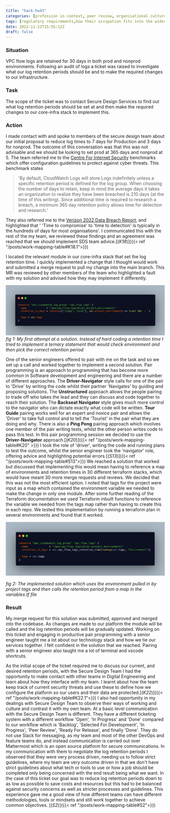 ```yaml
---
title: "hack-hw43"
categories: [profession in context, peer review, organisational culture]
tags: [regulatory requirements,how their occupation fits into the wider digital landscape, interfaces with other areas of an organisation, engage in productive pair programming, pair programming techniques, different organisational cultures]
date: 2022-11-22T15:55:12Z
draft: false
---
```


### Situation

VPC flow logs are retained for 30 days in both prod and nonprod environments. Following an audit of logs a ticket was raised to investigate what our log retention periods should be and to make the required changes to our infrastructure.

### Task

The scope of the ticket was to contact Secure Design Services to find out what log retention periods should be set at and then make the required changes to our core-infra stack to implement this.

### Action

I made contact with and spoke to members of the secure design team about our initial proposal to reduce log times to 7 days for Production and 3 days for nonprod. The outcome of this conversation was that this was not advisable and we should be looking to set prod at 365 days and nonprod at 5. The team referred me to the [Centre For Internet Security](https://www.cisecurity.org/cis-benchmarks/) benchmarks which offer configuration guidelines to protect against cyber threats. This benchmark states

> 'By default, CloudWatch Logs will store Logs indefinitely unless a specific retention period is defined for the log group. When choosing the number of days to retain, keep in mind the average days it takes an organization to realize they have been breached is 210 days (at the time of this writing). Since additional time is required to research a breach, a minimum 365 day retention policy allows time for detection and research.'

They also referred me to the [Verizon 2022 Data Breach Report](https://www.verizon.com/business/resources/reports/dbir/), and highlighted that ' 'Time to compromise' to 'time to detection' is typically in the hundreds of days for most organisations'. I communicated this with the rest of the my team, we reviewed these findings and an agreement was reached that we should implement SDS team advice.[(*K18*)]({{< ref "/posts/work-mapping-table#K18.1">}})

I located the relevant module in our core-infra stack that set the log retention time. I quickly implemented a change that I thought would work and submitted a merge request to pull my change into the main branch. This MR was reviewed by other members of the team who highlighted a fault with my solution and advised how they may implement it differently.

![first attempt at solution](first_attempt.png)
*fig 1: My first attempt at a solution. Instead of hard coding a retention time I tried to implement a ternary statement that would check environment and then pick the correct retention period*

One of the senior engineers offered to pair with me on the task and so we set up a call and worked together to implement a second solution. Pair programming is an approach to programming that has become more common in Software development and engineering and there are a number of different approaches. The **Driver-Navigator** style calls for one of the pair to 'Drive' by writing the code whilst their partner 'Navigates' by guiding and proposing solutions. The **Unstructured** approach allows the people pairing to trade off who takes the lead and they can discuss and code together to reach their solution. The **Backseat Navigator** style gives much more control to the navigator who can dictate exactly what code will be written. **Tour Guide** pairing works well for an expert and novice pair and allows the 'Driver' to take full control and to tell the 'Tourist' in the pair what they are doing and why. There is also a **Ping Pong** pairing approach which involves one member of the pair writing tests, whilst the other person writes code to pass this test. In this pair programming session we decided to use the **Driver-Navigator** approach.[(*K20*)]({{< ref "/posts/work-mapping-table#K20" >}}) I took the role of 'driver', writing the code and running plans to test the outcome, whilst the senior engineer took the 'navigator' role, offering advice and highlighting potential errors.[(*S13*)]({{< ref "/posts/work-mapping-table#S13">}}) We reached a solution that worked but discussed that implementing this would mean having to reference a map of environments and retention times in 30 different terraform stacks, which would have meant 30 more merge requests and reviews. We decided  that this was not the most efficient option. I noted that tags for the project were input as a map which contained the environment variable we needed to make the change in only one module. After some further reading of the Terraform documentation we used Terraform inbuilt functions to reference the variable we needed from the tags map rather than having to create this in each repo. We tested this implementation by running a terraform plan in several environments and found that it worked.

![log solution](log_solution.png)

*fig 2: The implemented solution which uses the environment pulled in by project tags and then calls the retention period from a map in the variables.tf file*

### Result

My merge request for this solution was submitted, approved and merged into the codebase. As changes are made to our platform the module will be called and the log retention periods will be gradually updated. Working on this ticket and engaging in productive pair programming with a senior engineer taught me a lot about our technology stack and how we tie our services together. I felt confident in the solution that we reached. Pairing with a senior engineer also taught me a lot of terminal and vscode shortcuts.

As the initial scope of the ticket required me to discuss our current, and desired retention periods, with the Secure Design Team I had the opportunity to make contact with other teams in Digital Engineering and learn about how they interface with my team. I learnt about how the team keep track of current security threats and use these to define how we configure the platform so our users and their data are protected.[(*K22*)]({{< ref "/posts/work-mapping-table#K22.1">}}) I also had opportunity in my dealings with Secure Design Team to observe their ways of working and culture and contrast it with my own team. At a basic level communication with the Secure Design Team is different. They have a different ticketing system with a different workflow 'Open', 'In Progress' and 'Done' compared to our workflow which is 'Backlog', 'Selected For Development', 'In Progress', 'Peer Review', 'Ready For Release', and finally 'Done'. They do not use Slack for messaging, as my team and most of the other DevOps and feature teams do, and instead communication is carried out over Mattermost which is an open source platform for secure communications. In my communication with them to negotiate the log retention periods I observed that they were very process driven, needing us to follow strict guidelines, where my team are very outcome driven in that we don't have strict guidelines about what tech or tools to use or how a job should be completed only being concerned with the end result being what we want. In the case of this ticket our goal was to reduce log retention periods down to as low as possible to save costs and resources but this had to be balanced against security concerns as well as stricter processes and guidelines. This experience gave me a good view of how different teams can have different methodologies, tools or mindsets and still work together to achieve common objectives. [(*S2*)]({{< ref "/posts/work-mapping-table#S2">}})

